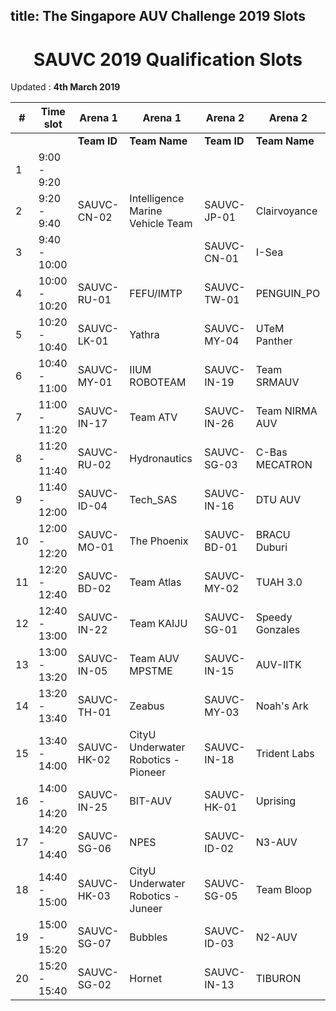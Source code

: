title: The Singapore AUV Challenge 2019 Slots
---

<center><h1> SAUVC 2019 Qualification Slots </h1></center>

Updated : **4th March 2019**

|# | Time slot     | Arena 1     | Arena 1                             | Arena 2     | Arena 2         |
|--|---------------|-------------|-------------------------------------|-------------|-----------------|
|  |               | **Team ID** | **Team Name**                       | **Team ID** | **Team Name**   |
|1 | 9:00  - 9:20  |             |                                     |             |                 |
|2 | 9:20  - 9:40  | SAUVC-CN-02 | Intelligence Marine Vehicle Team    | SAUVC-JP-01 | Clairvoyance    |
|3 | 9:40  - 10:00 |             |                                     | SAUVC-CN-01 | I-Sea           |
|4 | 10:00 - 10:20 | SAUVC-RU-01 | FEFU/IMTP                           | SAUVC-TW-01 | PENGUIN_PO      |
|5 | 10:20 - 10:40 | SAUVC-LK-01 | Yathra                              | SAUVC-MY-04 | UTeM Panther    |
|6 | 10:40 - 11:00 | SAUVC-MY-01 | IIUM ROBOTEAM                       | SAUVC-IN-19 | Team SRMAUV     |
|7 | 11:00 - 11:20 | SAUVC-IN-17 | Team ATV                            | SAUVC-IN-26 | Team NIRMA AUV  |
|8 | 11:20 - 11:40 | SAUVC-RU-02 | Hydronautics                        | SAUVC-SG-03 | C-Bas MECATRON  |
|9 | 11:40 - 12:00 | SAUVC-ID-04 | Tech_SAS                            | SAUVC-IN-16 | DTU AUV         |
|10| 12:00 - 12:20 | SAUVC-MO-01 | The Phoenix                         | SAUVC-BD-01 | BRACU Duburi    |
|11| 12:20 - 12:40 | SAUVC-BD-02 | Team Atlas                          | SAUVC-MY-02 | TUAH 3.0        |
|12| 12:40 - 13:00 | SAUVC-IN-22 | Team KAIJU                          | SAUVC-SG-01 | Speedy Gonzales |
|13| 13:00 - 13:20 | SAUVC-IN-05 | Team AUV MPSTME                     | SAUVC-IN-15 | AUV-IITK        |
|14| 13:20 - 13:40 | SAUVC-TH-01 | Zeabus                              | SAUVC-MY-03 | Noah's Ark      |
|15| 13:40 - 14:00 | SAUVC-HK-02 | CityU Underwater Robotics - Pioneer | SAUVC-IN-18 | Trident Labs    |
|16| 14:00 - 14:20 | SAUVC-IN-25 | BIT-AUV                             | SAUVC-HK-01 | Uprising        |
|17| 14:20 - 14:40 | SAUVC-SG-06 | NPES                                | SAUVC-ID-02 | N3-AUV          |
|18| 14:40 - 15:00 | SAUVC-HK-03 | CityU Underwater Robotics - Juneer  | SAUVC-SG-05 | Team Bloop      |
|19| 15:00 - 15:20 | SAUVC-SG-07 | Bubbles                             | SAUVC-ID-03 | N2-AUV          |
|20| 15:20 - 15:40 | SAUVC-SG-02 | Hornet                              | SAUVC-IN-13 | TIBURON         |















